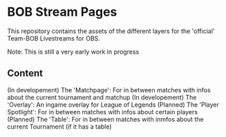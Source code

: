 # BOB Stream Pages

This repository contains the assets of the different layers for the 'official' Team-BOB Livestreams for OBS.

Note: This is still a very early work in progress

## Content

(In developement) The 'Matchpage': For in between matches with infos about the current tournament and matchup
(In developement) The 'Overlay': An ingame overlay for League of Legends
(Planned) The 'Player Spotlight': For in between matches with infos about certain players
(Planned) The 'Table': For in between matches with inmfos about the current Tournament (if it has a table)
